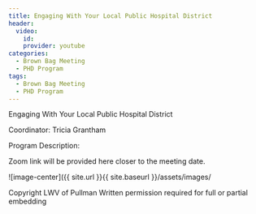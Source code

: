 ```yaml
---
title: Engaging With Your Local Public Hospital District
header:
  video:
    id: 
    provider: youtube
categories:
  - Brown Bag Meeting
  - PHD Program
tags:
  - Brown Bag Meeting
  - PHD Program
---
```


Engaging With Your Local Public Hospital District

Coordinator: Tricia Grantham

Program Description: 

Zoom link will be provided here closer to the meeting date.



![image-center]({{ site.url }}{{ site.baseurl }}/assets/images/

Copyright LWV of Pullman
Written permission required for full or partial embedding

<!---change the title to whatever you want the post to be titled
change the ID out to the end of the youtube link https://youtu.be/r61ARK4Qv9c -->
